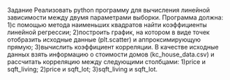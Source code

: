 Задание
Реализовать python программу для вычисления линейной зависимости между двумя параметрами выборки. Программа должна:
1)​с помощью метода наименьших квадратов найти коэффициенты линейной регрессии;
2)​построить график, на котором в виде точек отобразить исходные данные (plt.scatter) и аппроксимирующую прямую;
3)​вычислить коэффициент корреляции.
В качестве исходные данных взять информацию о стоимости домов (kc_house_data.csv) и рассчитать корреляцию между следующими столбцами:
1)​price и sqft_living;
2)​price и sqft_lot;
3)​sqft_living и sqft_lot.
